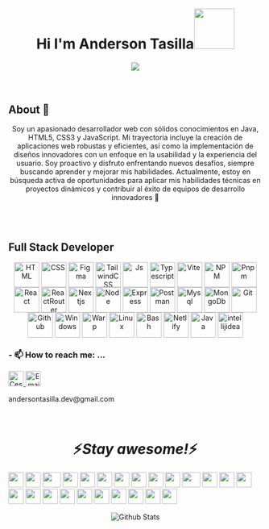 <p align="center">
 <h1 align="center">Hi I'm Anderson Tasilla<img src="https://media.giphy.com/media/M9gbBd9nbDrOTu1Mqx/giphy.gif" width="80"/> </h1>
 <h4 align="center"> 
     <a href="https://github.com/DenverCoder1/readme-typing-svg"><img src="https://readme-typing-svg.herokuapp.com?duration=4000&lines=I'm+Frontend+Web+Developer%E2%9C%A8%E2%9C%A8"></a>
</h4>
</p>

<br />

## About 👨
<div align="center">  
<p align="center">
  Soy un apasionado desarrollador web con sólidos conocimientos en Java, HTML5, CSS3 y JavaScript. Mi trayectoria incluye la creación de aplicaciones web robustas y eficientes, así como la implementación de diseños innovadores con un enfoque en la usabilidad y la experiencia del usuario. Soy proactivo y disfruto enfrentando nuevos desafíos, siempre buscando aprender y mejorar mis habilidades. Actualmente, estoy en búsqueda activa de oportunidades para aplicar mis habilidades técnicas en proyectos dinámicos y contribuir al éxito de equipos de desarrollo innovadores 🚀
</p>
</div>
 
<br />
<br />

## Full Stack Developer 
<div style="display: inline_block" align="center">
  <img align="center" alt="HTML" height="50" width="50" src="https://cdn.jsdelivr.net/gh/lgcarlinf/cdnTest/assets/html5.svg">
  <img align="center" alt="CSS" height="50" width="50" src="https://cdn.jsdelivr.net/gh/lgcarlinf/cdnTest/assets/css.svg">
  <img align="center" alt="Figma" height="50" width="50" src="https://cdn.jsdelivr.net/gh/lgcarlinf/cdnTest/assets/figma.svg">
      <img align="center" alt="TailwindCSS" height="50" width="50" src="https://cdn.jsdelivr.net/gh/lgcarlinf/cdnTest/assets/tailwindcss.svg">
    <img align="center" alt="Js" height="50" width="50" src="https://cdn.jsdelivr.net/gh/lgcarlinf/cdnTest/assets/javascript.svg">
  <img align="center" alt="Typescript" height="50" width="50" src="https://cdn.jsdelivr.net/gh/lgcarlinf/cdnTest/assets/typescript.svg">
  <img align="center" alt="Vite" height="50" width="50" src="https://cdn.jsdelivr.net/gh/lgcarlinf/cdnTest/assets/vitejs.svg">
    <img align="center" alt="NPM" height="50" width="50" src="https://cdn.jsdelivr.net/gh/lgcarlinf/cdnTest/assets/npm.svg">
  <img align="center" alt="Pnpm" height="50" width="50" src="https://cdn.jsdelivr.net/gh/lgcarlinf/cdnTest/assets/pnpm.svg">
  <img align="center" alt="React" height="50" width="50" src="https://cdn.jsdelivr.net/gh/lgcarlinf/cdnTest/assets/react.svg">
  <img align="center" alt="ReactRouter" height="50" width="50" src="https://cdn.jsdelivr.net/gh/lgcarlinf/cdnTest/assets/reactrouter.svg">
   <img align="center" alt="Nextjs" height="50" width="50" src="https://cdn.jsdelivr.net/gh/lgcarlinf/cdnTest/assets/nextjs.svg">
  <img align="center" alt="Node" height="50" width="50" src="https://cdn.jsdelivr.net/gh/lgcarlinf/cdnTest/assets/nodejs.svg">
  <img align="center" alt="Express" height="50" width="50" src="https://cdn.jsdelivr.net/gh/lgcarlinf/cdnTest/assets/expressjs_dark.svg">
  <img align="center" alt="Postman" height="50" width="50" src="https://cdn.jsdelivr.net/gh/lgcarlinf/cdnTest/assets/postman.svg">
  <img align="center" alt="Mysql" height="50" width="50" src="https://cdn.jsdelivr.net/gh/lgcarlinf/cdnTest/assets/mysql.svg">
    <img align="center" alt="MongoDb" height="50" width="50" src="https://cdn.jsdelivr.net/gh/lgcarlinf/cdnTest/assets/mongodb.svg">
    <img align="center" alt="Git" height="50" width="50" src="https://cdn.jsdelivr.net/gh/lgcarlinf/cdnTest/assets/git.svg">
  <img align="center" alt="Github" height="50" width="50" src="https://cdn.jsdelivr.net/gh/lgcarlinf/cdnTest/assets/github.svg">
  <img align="center" alt="Windows" height="50" width="50" src="https://cdn.jsdelivr.net/gh/lgcarlinf/cdnTest/assets/windows.svg">
  <img align="center" alt="Warp" height="50" width="50" src="https://cdn.jsdelivr.net/gh/lgcarlinf/cdnTest/assets/warp.svg">
  <img align="center" alt="Linux" height="50" width="50" src="https://cdn.jsdelivr.net/gh/lgcarlinf/cdnTest/assets/linux.svg">
  <img align="center" alt="Bash" height="50" width="50" src="https://cdn.jsdelivr.net/gh/lgcarlinf/cdnTest/assets/bash_dark.svg">
    <img align="center" alt="Netlify" height="50" width="50" src="https://cdn.jsdelivr.net/gh/lgcarlinf/cdnTest/assets/netlify.svg">
    <img align="center" alt="Java" height="50" width="50" src="https://cdn.jsdelivr.net/gh/lgcarlinf/cdnTest/assets/java.svg">
    <img align="center" alt="intellijidea" height="50" width="50" src="https://cdn.jsdelivr.net/gh/lgcarlinf/cdnTest/assets/intellijidea.svg">    
</div>

### - 📫 How to reach me: ...
   <p>
      <a href="#">
         <img src="https://www.vectorlogo.zone/logos/linkedin/linkedin-icon.svg" alt="Cesar Contreras LinkedIn Profile" height="30" width="30">
      </a>   
      <a align='right' href="mailto:andersontasilla.dev@gmail.com">
         <img alt="Email" src="https://www.vectorlogo.zone/logos/gmail/gmail-icon.svg" height="30" width="30"/>
      </a>  
   </p>
   <p><label>andersontasilla.dev@gmail.com</label></p>
<br />
<h1 align='center'>⚡️<i>Stay awesome!</i>⚡️</h1>

<div>
    <img src="https://cultofthepartyparrot.com/parrots/hd/githubparrot.gif" width="30" height="30"/>
    <img src="https://cultofthepartyparrot.com/flags/hd/indiaparrot.gif" width="30" height="30"/>
    <img src="https://cultofthepartyparrot.com/parrots/asyncparrot.gif" width="36" height="30"/>
    <img src="https://cultofthepartyparrot.com/parrots/hd/exceptionallyfastparrot.gif" width="30" height="30"/>
    <img src="https://cultofthepartyparrot.com/parrots/hd/60fpsparrot.gif" width="30" height="30"/>
    <img src="https://cultofthepartyparrot.com/parrots/hd/jumpingparrot.gif" width="30" height="30"/>
    <img src="https://cultofthepartyparrot.com/parrots/hd/opensourceparrot.gif" width="30" height="30"/>
    <img src="https://cultofthepartyparrot.com/parrots/hd/dealwithitnowparrot.gif" width="30" height="30"/>
    <img src="https://cultofthepartyparrot.com/parrots/hd/hypnoparrotlight.gif" width="30" height="30"/>
    <img src="https://cultofthepartyparrot.com/parrots/databaseparrot.gif" width="30" height="30"/>
    <img src="https://cultofthepartyparrot.com/parrots/fixparrot.gif" width="36" height="30"/>
    <img src="https://cultofthepartyparrot.com/parrots/hd/laptop_parrot.gif" width="30" height="30"/>
    <img src="https://cultofthepartyparrot.com/parrots/hd/spinningparrot.gif" width="30" height="30"/>
    <img src="https://cultofthepartyparrot.com/parrots/hd/levitationparrot.gif" width="30" height="30"/>
    <img src="https://cultofthepartyparrot.com/parrots/hd/meldparrot.gif" width="30" height="30"/>
    <img src="https://cultofthepartyparrot.com/parrots/slomoparrot.gif" width="30" height="30"/>
    <img src="https://cultofthepartyparrot.com/parrots/hd/moonwalkingparrot.gif" width="30" height="30"/>
    <img src="https://cultofthepartyparrot.com/parrots/hd/stableparrot.gif" width="30" height="30"/>
    <img src="https://cultofthepartyparrot.com/parrots/hd/scienceparrot.gif" width="30" height="30"/>
    <img src="https://cultofthepartyparrot.com/parrots/hd/pirateparrot.gif" width="30" height="30"/>
    <img src="https://cultofthepartyparrot.com/parrots/hd/footballparrot.gif" width="30" height="30"/>
    <img src="https://cultofthepartyparrot.com/parrots/hd/illuminatiparrot.gif" width="30" height="30"/>
    <img src="https://cultofthepartyparrot.com/parrots/hd/hypnoparrotdark.gif" width="30" height="30"/>
    <img src="https://cultofthepartyparrot.com/parrots/hd/mustacheparrot.gif" width="30" height="30"/>
</div>

<p align="center">
        <img src="https://raw.githubusercontent.com/mayhemantt/mayhemantt/Update/svg/Bottom.svg" alt="Github Stats" />
</p>
